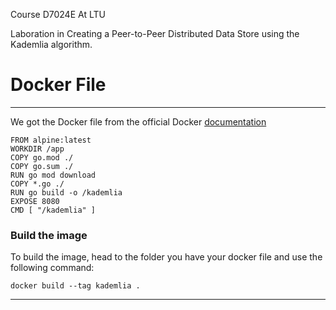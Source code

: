 Course D7024E At LTU

Laboration in Creating a Peer-to-Peer Distributed Data Store using the Kademlia algorithm.

# Docker File
---
We got the Docker file from the official Docker [documentation](https://docs.docker.com/language/golang/build-images/)
```
FROM alpine:latest
WORKDIR /app
COPY go.mod ./
COPY go.sum ./
RUN go mod download
COPY *.go ./  
RUN go build -o /kademlia 
EXPOSE 8080
CMD [ "/kademlia" ]
```

### Build the image
To build the image, head to the folder you have your docker file and use the following command:

```
docker build --tag kademlia .
```

---